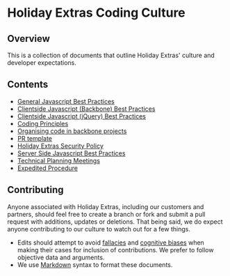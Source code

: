 # Holiday Extras Coding Culture

## Overview

This is a collection of documents that outline Holiday Extras' culture and developer expectations.

## Contents
 * [General Javascript Best Practices](https://github.com/holidayextras/culture/blob/master/general-javascript-best-practices.md)
 * [Clientside Javascript (Backbone) Best Practices](https://github.com/holidayextras/culture/blob/master/clientside-javascript-best-practices.md)
 * [Clientside Javascript (jQuery) Best Practices](https://github.com/holidayextras/culture/blob/master/clientside-jquery-best-practices.md)
 * [Coding Principles](https://github.com/holidayextras/culture/blob/master/coding-principles.md)
 * [Organising code in backbone projects](https://github.com/holidayextras/culture/blob/master/organising-code-backbone-projects.md)
 * [PR template](https://github.com/holidayextras/culture/blob/master/pr-template.md)
 * [Holiday Extras Security Policy](https://github.com/holidayextras/culture/blob/master/security-policy.md)
 * [Server Side Javascript Best Practices](https://github.com/holidayextras/culture/blob/master/serverside-javascript-best-practices.md)
 * [Technical Planning Meetings](https://github.com/holidayextras/culture/blob/master/technical-planning-meeting.md)
 * [Expedited Procedure](https://github.com/holidayextras/culture/blob/master/expedited-procedure.md)

## Contributing

Anyone associated with Holiday Extras, including our customers and partners, should feel free to create a branch or fork and submit a pull request with additions, updates or deletions. That being said, we do expect anyone contributing to our culture to watch out for a few things.

* Edits should attempt to avoid [fallacies](http://en.wikipedia.org/wiki/List_of_fallacies) and [cognitive biases](http://en.wikipedia.org/wiki/List_of_cognitive_biases) when making their cases for inclusion of contributions. We prefer to follow objective data and arguments.
* We use [Markdown](http://daringfireball.net/projects/markdown/syntax) syntax to format these documents.
